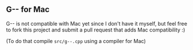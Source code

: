 ## G-- for Mac
G-- is not compatible with Mac yet since I don't have it myself,
but feel free to fork this project and submit a pull request that adds Mac compatibility :)

(To do that compile `src/g--.cpp` using a compiler for Mac)
